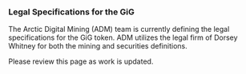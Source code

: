 ### Legal Specifications for the GiG

The Arctic Digital Mining (ADM) team is currently defining the legal specifications for the GiG token.  ADM utilizes the legal firm of Dorsey Whitney for both the mining and securities definitions.

Please review this page as work is updated.
